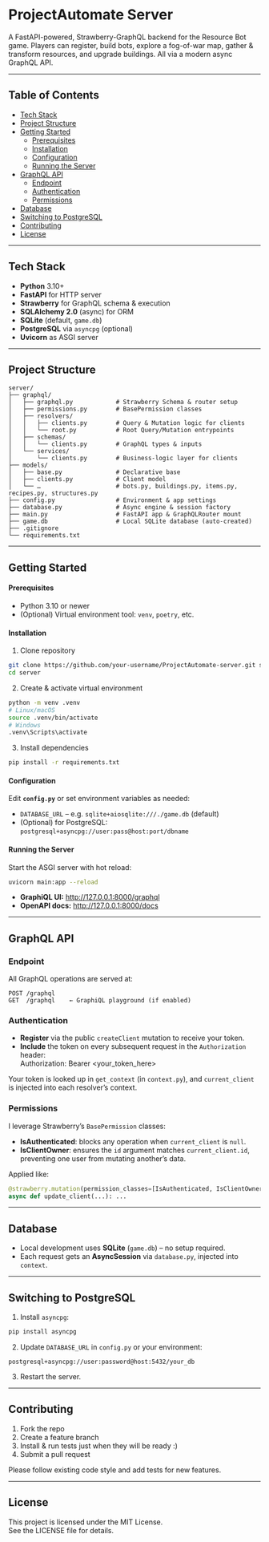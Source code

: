 # ProjectAutomate Server

A FastAPI-powered, Strawberry-GraphQL backend for the Resource Bot game. Players can register, build bots, explore a fog-of-war map, gather & transform resources, and upgrade buildings. All via a modern async GraphQL API.

---

## Table of Contents

- [Tech Stack](#tech-stack)  
- [Project Structure](#project-structure)  
- [Getting Started](#getting-started)  
  - [Prerequisites](#prerequisites)  
  - [Installation](#installation)  
  - [Configuration](#configuration)  
  - [Running the Server](#running-the-server)  
- [GraphQL API](#graphql-api)  
  - [Endpoint](#endpoint)  
  - [Authentication](#authentication)  
  - [Permissions](#permissions)  
- [Database](#database)  
- [Switching to PostgreSQL](#switching-to-postgresql)  
- [Contributing](#contributing)  
- [License](#license)  

---

## Tech Stack

- **Python** 3.10+  
- **FastAPI** for HTTP server  
- **Strawberry** for GraphQL schema & execution  
- **SQLAlchemy 2.0** (async) for ORM  
- **SQLite** (default, `game.db`)  
- **PostgreSQL** via `asyncpg` (optional)  
- **Uvicorn** as ASGI server  

---

## Project Structure
```
server/
├── graphql/
│   ├── graphql.py            # Strawberry Schema & router setup
│   ├── permissions.py        # BasePermission classes
│   ├── resolvers/
│   │   ├── clients.py        # Query & Mutation logic for clients
│   │   └── root.py           # Root Query/Mutation entrypoints
│   ├── schemas/
│   │   └── clients.py        # GraphQL types & inputs
│   └── services/
│       └── clients.py        # Business-logic layer for clients
├── models/
│   ├── base.py               # Declarative base
│   ├── clients.py            # Client model
│   └── …                     # bots.py, buildings.py, items.py, recipes.py, structures.py
├── config.py                 # Environment & app settings
├── database.py               # Async engine & session factory
├── main.py                   # FastAPI app & GraphQLRouter mount
├── game.db                   # Local SQLite database (auto-created)
├── .gitignore
└── requirements.txt
```

---

## Getting Started

#### Prerequisites

- Python 3.10 or newer  
- (Optional) Virtual environment tool: `venv`, `poetry`, etc.

#### Installation

1. Clone repository
```bash
git clone https://github.com/your-username/ProjectAutomate-server.git server
cd server
```

2. Create & activate virtual environment
```bash
python -m venv .venv  
# Linux/macOS  
source .venv/bin/activate  
# Windows  
.venv\Scripts\activate
```

3. Install dependencies
```bash
pip install -r requirements.txt
```

#### Configuration

Edit **`config.py`** or set environment variables as needed:

- `DATABASE_URL` – e.g. `sqlite+aiosqlite:///./game.db` (default)  
- (Optional) for PostgreSQL:  
  `postgresql+asyncpg://user:pass@host:port/dbname`

#### Running the Server

Start the ASGI server with hot reload:  
```bash
uvicorn main:app --reload
```

- **GraphiQL UI:**  http://127.0.0.1:8000/graphql  
- **OpenAPI docs:**  http://127.0.0.1:8000/docs  

---

## GraphQL API

### Endpoint

All GraphQL operations are served at:

    POST /graphql  
    GET  /graphql    ← GraphiQL playground (if enabled)

### Authentication

- **Register** via the public `createClient` mutation to receive your token.
- **Include** the token on every subsequent request in the `Authorization` header:  
      Authorization: Bearer <your_token_here>

Your token is looked up in `get_context` (in `context.py`), and `current_client` is injected into each resolver’s context.

### Permissions

I leverage Strawberry’s `BasePermission` classes:

- **IsAuthenticated**: blocks any operation when `current_client` is `null`.  
- **IsClientOwner**: ensures the `id` argument matches `current_client.id`, preventing one user from mutating another’s data.

Applied like:
```py
@strawberry.mutation(permission_classes=[IsAuthenticated, IsClientOwner])
async def update_client(...): ...
```

---

## Database

- Local development uses **SQLite** (`game.db`) – no setup required.  
- Each request gets an **AsyncSession** via `database.py`, injected into `context`.

---

## Switching to PostgreSQL

1. Install `asyncpg`:
```bash
pip install asyncpg
```

2. Update `DATABASE_URL` in `config.py` or your environment:
```
postgresql+asyncpg://user:password@host:5432/your_db
```

3. Restart the server.

---

## Contributing

1. Fork the repo  
2. Create a feature branch  
3. Install & run tests just when they will be ready :) 
4. Submit a pull request

Please follow existing code style and add tests for new features.

---

## License

This project is licensed under the MIT License.  
See the LICENSE file for details.
